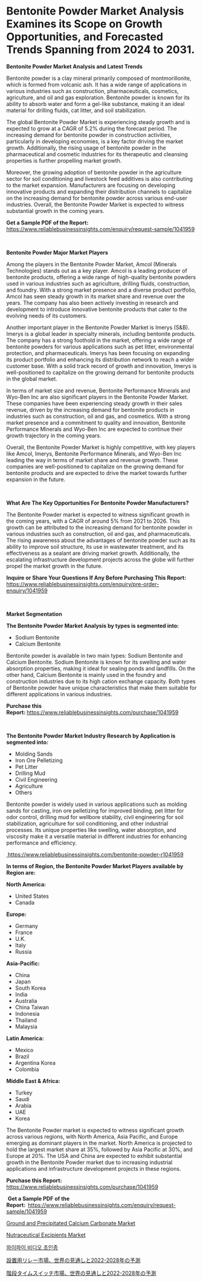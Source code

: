 <p><h1>Bentonite Powder Market Analysis Examines its Scope on Growth Opportunities, and Forecasted Trends Spanning from 2024 to 2031.</h1></p><p><strong>Bentonite Powder Market Analysis and Latest Trends</strong></p>
<p><p>Bentonite powder is a clay mineral primarily composed of montmorillonite, which is formed from volcanic ash. It has a wide range of applications in various industries such as construction, pharmaceuticals, cosmetics, agriculture, and oil and gas exploration. Bentonite powder is known for its ability to absorb water and form a gel-like substance, making it an ideal material for drilling fluids, cat litter, and soil stabilization.</p><p>The global Bentonite Powder Market is experiencing steady growth and is expected to grow at a CAGR of 5.2% during the forecast period. The increasing demand for bentonite powder in construction activities, particularly in developing economies, is a key factor driving the market growth. Additionally, the rising usage of bentonite powder in the pharmaceutical and cosmetic industries for its therapeutic and cleansing properties is further propelling market growth.</p><p>Moreover, the growing adoption of bentonite powder in the agriculture sector for soil conditioning and livestock feed additives is also contributing to the market expansion. Manufacturers are focusing on developing innovative products and expanding their distribution channels to capitalize on the increasing demand for bentonite powder across various end-user industries. Overall, the Bentonite Powder Market is expected to witness substantial growth in the coming years.</p></p>
<p><strong>Get a Sample PDF of the Report:&nbsp;</strong> <a href="https://www.reliablebusinessinsights.com/enquiry/request-sample/1041959">https://www.reliablebusinessinsights.com/enquiry/request-sample/1041959</a></p>
<p>&nbsp;</p>
<p><strong>Bentonite Powder Major Market Players</strong></p>
<p><p>Among the players in the Bentonite Powder Market, Amcol (Minerals Technologies) stands out as a key player. Amcol is a leading producer of bentonite products, offering a wide range of high-quality bentonite powders used in various industries such as agriculture, drilling fluids, construction, and foundry. With a strong market presence and a diverse product portfolio, Amcol has seen steady growth in its market share and revenue over the years. The company has also been actively investing in research and development to introduce innovative bentonite products that cater to the evolving needs of its customers.</p><p>Another important player in the Bentonite Powder Market is Imerys (S&B). Imerys is a global leader in specialty minerals, including bentonite products. The company has a strong foothold in the market, offering a wide range of bentonite powders for various applications such as pet litter, environmental protection, and pharmaceuticals. Imerys has been focusing on expanding its product portfolio and enhancing its distribution network to reach a wider customer base. With a solid track record of growth and innovation, Imerys is well-positioned to capitalize on the growing demand for bentonite products in the global market.</p><p>In terms of market size and revenue, Bentonite Performance Minerals and Wyo-Ben Inc are also significant players in the Bentonite Powder Market. These companies have been experiencing steady growth in their sales revenue, driven by the increasing demand for bentonite products in industries such as construction, oil and gas, and cosmetics. With a strong market presence and a commitment to quality and innovation, Bentonite Performance Minerals and Wyo-Ben Inc are expected to continue their growth trajectory in the coming years.</p><p>Overall, the Bentonite Powder Market is highly competitive, with key players like Amcol, Imerys, Bentonite Performance Minerals, and Wyo-Ben Inc leading the way in terms of market share and revenue growth. These companies are well-positioned to capitalize on the growing demand for bentonite products and are expected to drive the market towards further expansion in the future.</p></p>
<p>&nbsp;</p>
<p><strong>What Are The Key Opportunities For Bentonite Powder Manufacturers?</strong></p>
<p><p>The Bentonite Powder market is expected to witness significant growth in the coming years, with a CAGR of around 5% from 2021 to 2026. This growth can be attributed to the increasing demand for bentonite powder in various industries such as construction, oil and gas, and pharmaceuticals. The rising awareness about the advantages of bentonite powder such as its ability to improve soil structure, its use in wastewater treatment, and its effectiveness as a sealant are driving market growth. Additionally, the escalating infrastructure development projects across the globe will further propel the market growth in the future.</p></p>
<p><strong>Inquire or Share Your Questions If Any Before Purchasing This Report:</strong> <a href="https://www.reliablebusinessinsights.com/enquiry/pre-order-enquiry/1041959">https://www.reliablebusinessinsights.com/enquiry/pre-order-enquiry/1041959</a></p>
<p>&nbsp;</p>
<p><strong>Market Segmentation</strong></p>
<p><strong>The Bentonite Powder Market Analysis by types is segmented into:</strong></p>
<p><ul><li>Sodium Bentonite</li><li>Calcium Bentonite</li></ul></p>
<p><p>Bentonite powder is available in two main types: Sodium Bentonite and Calcium Bentonite. Sodium Bentonite is known for its swelling and water absorption properties, making it ideal for sealing ponds and landfills. On the other hand, Calcium Bentonite is mainly used in the foundry and construction industries due to its high cation exchange capacity. Both types of Bentonite powder have unique characteristics that make them suitable for different applications in various industries.</p></p>
<p><strong>Purchase this Report:&nbsp;</strong><a href="https://www.reliablebusinessinsights.com/purchase/1041959">https://www.reliablebusinessinsights.com/purchase/1041959</a></p>
<p>&nbsp;</p>
<p><strong>The Bentonite Powder Market Industry Research by Application is segmented into:</strong></p>
<p><ul><li>Molding Sands</li><li>Iron Ore Pelletizing</li><li>Pet Litter</li><li>Drilling Mud</li><li>Civil Engineering</li><li>Agriculture</li><li>Others</li></ul></p>
<p><p>Bentonite powder is widely used in various applications such as molding sands for casting, iron ore pelletizing for improved binding, pet litter for odor control, drilling mud for wellbore stability, civil engineering for soil stabilization, agriculture for soil conditioning, and other industrial processes. Its unique properties like swelling, water absorption, and viscosity make it a versatile material in different industries for enhancing performance and efficiency.</p></p>
<p><a href="https://www.reliablebusinessinsights.com/bentonite-powder-r1041959">&nbsp;https://www.reliablebusinessinsights.com/bentonite-powder-r1041959</a></p>
<p><strong>In terms of Region, the Bentonite Powder Market Players available by Region are:</strong></p>
<p>
    <p> <strong> North America: </strong>
        <ul>
            <li>United States</li>
            <li>Canada</li>
        </ul>
        </p> 
    <p> <strong> Europe: </strong>
        <ul>
            <li>Germany</li>
            <li>France</li>
            <li>U.K.</li>
            <li>Italy</li>
            <li>Russia</li>
        </ul>
        </p> 
    <p> <strong> Asia-Pacific: </strong>
        <ul>
            <li>China</li>
            <li>Japan</li>
            <li>South Korea</li>
            <li>India</li>
            <li>Australia</li>
            <li>China Taiwan</li>
            <li>Indonesia</li>
            <li>Thailand</li>
            <li>Malaysia</li>
        </ul>
        </p> 
    <p> <strong> Latin America: </strong>
        <ul>
            <li>Mexico</li>
            <li>Brazil</li>
            <li>Argentina Korea</li>
            <li>Colombia</li>
        </ul>
        </p> 
    <p> <strong> Middle East & Africa: </strong>
        <ul>
            <li>Turkey</li>
            <li>Saudi</li>
            <li>Arabia</li>
            <li>UAE</li>
            <li>Korea</li>
        </ul>
    </p>
    </p>
<p><p>The Bentonite Powder market is expected to witness significant growth across various regions, with North America, Asia Pacific, and Europe emerging as dominant players in the market. North America is projected to hold the largest market share at 35%, followed by Asia Pacific at 30%, and Europe at 20%. The USA and China are expected to exhibit substantial growth in the Bentonite Powder market due to increasing industrial applications and infrastructure development projects in these regions.</p></p>
<p><strong>Purchase this Report: </strong><a href="https://www.reliablebusinessinsights.com/purchase/1041959">https://www.reliablebusinessinsights.com/purchase/1041959</a></p>
<p>&nbsp;<strong>Get a Sample PDF of the Report:&nbsp;&nbsp;</strong><a href="https://www.reliablebusinessinsights.com/enquiry/request-sample/1041959">https://www.reliablebusinessinsights.com/enquiry/request-sample/1041959</a></p>
<p><strong></strong></p>
<p><p><a href="https://github.com/cameroneffertz/Market-Research-Report-List-1/blob/main/ground-and-precipitated-calcium-carbonate-market.md">Ground and Precipitated Calcium Carbonate Market</a></p><p><a href="https://github.com/shahriarnajimjoy333/Market-Research-Report-List-1/blob/main/nutraceutical-excipients-market.md">Nutraceutical Excipients Market</a></p><p><a href="https://github.com/brendon65677/Market-Research-Report-List-1/blob/main/5669320119191.md">와이파이 비디오 초인종</a></p><p><a href="https://github.com/oqxogxyvqe90775/Market-Research-Report-List-2/blob/main/6010840130847.md">設置用リレー市場、世界の見通しと2022-2028年の予測</a></p><p><a href="https://github.com/VellaJacobi2023/Market-Research-Report-List-1/blob/main/9049979130848.md">階段タイムスイッチ市場、世界の見通しと2022-2028年の予測</a></p></p>